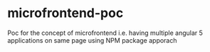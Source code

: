 # microfrontend-poc
Poc for the concept of microfrontend i.e. having multiple angular 5 applications on same page using NPM package apporach
